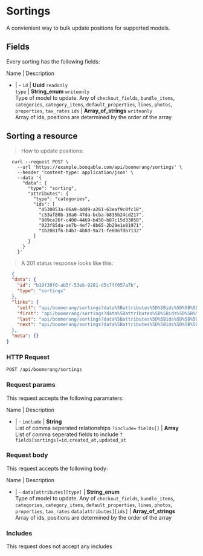 # Sortings

A convienient way to bulk update positions for supported models.

## Fields
Every sorting has the following fields:

Name | Description
- | -
`id` | **Uuid** `readonly`<br>
`type` | **String_enum** `writeonly`<br>Type of model to update. Any of `checkout_fields`, `bundle_items`, `categories`, `category_items`, `default_properties`, `lines`, `photos`, `properties`, `tax_rates`
`ids` | **Array_of_strings** `writeonly`<br>Array of ids, positions are determined by the order of the array


## Sorting a resource



> How to update positions:

```shell
  curl --request POST \
    --url 'https://example.booqable.com/api/boomerang/sortings' \
    --header 'content-type: application/json' \
    --data '{
      "data": {
        "type": "sorting",
        "attributes": {
          "type": "categories",
          "ids": [
            "4530053a-06a9-4dd9-a261-63eaf9c0fc18",
            "c53af80b-10a0-47da-bcba-b835b24cd217",
            "989ce26f-c400-4469-b450-b87c15d33058",
            "023f85da-ae7b-4ef7-8b65-2b29e1e81971",
            "1b2081f6-b4b7-4b8d-9a71-fe806fd67132"
          ]
        }
      }
    }'
```

> A 201 status response looks like this:

```json
  {
  "data": {
    "id": "b19f30f0-ab5f-53eb-9281-d5c7ff057a7b",
    "type": "sortings"
  },
  "links": {
    "self": "api/boomerang/sortings?data%5Battributes%5D%5Bids%5D%5B%5D=4530053a-06a9-4dd9-a261-63eaf9c0fc18&data%5Battributes%5D%5Bids%5D%5B%5D=c53af80b-10a0-47da-bcba-b835b24cd217&data%5Battributes%5D%5Bids%5D%5B%5D=989ce26f-c400-4469-b450-b87c15d33058&data%5Battributes%5D%5Bids%5D%5B%5D=023f85da-ae7b-4ef7-8b65-2b29e1e81971&data%5Battributes%5D%5Bids%5D%5B%5D=1b2081f6-b4b7-4b8d-9a71-fe806fd67132&data%5Battributes%5D%5Btype%5D=categories&data%5Btype%5D=sorting&page%5Bnumber%5D=1&page%5Bsize%5D=25&sorting%5Bdata%5D%5Battributes%5D%5Bids%5D%5B%5D=4530053a-06a9-4dd9-a261-63eaf9c0fc18&sorting%5Bdata%5D%5Battributes%5D%5Bids%5D%5B%5D=c53af80b-10a0-47da-bcba-b835b24cd217&sorting%5Bdata%5D%5Battributes%5D%5Bids%5D%5B%5D=989ce26f-c400-4469-b450-b87c15d33058&sorting%5Bdata%5D%5Battributes%5D%5Bids%5D%5B%5D=023f85da-ae7b-4ef7-8b65-2b29e1e81971&sorting%5Bdata%5D%5Battributes%5D%5Bids%5D%5B%5D=1b2081f6-b4b7-4b8d-9a71-fe806fd67132&sorting%5Bdata%5D%5Battributes%5D%5Btype%5D=categories&sorting%5Bdata%5D%5Btype%5D=sorting",
    "first": "api/boomerang/sortings?data%5Battributes%5D%5Bids%5D%5B%5D=4530053a-06a9-4dd9-a261-63eaf9c0fc18&data%5Battributes%5D%5Bids%5D%5B%5D=c53af80b-10a0-47da-bcba-b835b24cd217&data%5Battributes%5D%5Bids%5D%5B%5D=989ce26f-c400-4469-b450-b87c15d33058&data%5Battributes%5D%5Bids%5D%5B%5D=023f85da-ae7b-4ef7-8b65-2b29e1e81971&data%5Battributes%5D%5Bids%5D%5B%5D=1b2081f6-b4b7-4b8d-9a71-fe806fd67132&data%5Battributes%5D%5Btype%5D=categories&data%5Btype%5D=sorting&page%5Bnumber%5D=1&page%5Bsize%5D=25&sorting%5Bdata%5D%5Battributes%5D%5Bids%5D%5B%5D=4530053a-06a9-4dd9-a261-63eaf9c0fc18&sorting%5Bdata%5D%5Battributes%5D%5Bids%5D%5B%5D=c53af80b-10a0-47da-bcba-b835b24cd217&sorting%5Bdata%5D%5Battributes%5D%5Bids%5D%5B%5D=989ce26f-c400-4469-b450-b87c15d33058&sorting%5Bdata%5D%5Battributes%5D%5Bids%5D%5B%5D=023f85da-ae7b-4ef7-8b65-2b29e1e81971&sorting%5Bdata%5D%5Battributes%5D%5Bids%5D%5B%5D=1b2081f6-b4b7-4b8d-9a71-fe806fd67132&sorting%5Bdata%5D%5Battributes%5D%5Btype%5D=categories&sorting%5Bdata%5D%5Btype%5D=sorting",
    "last": "api/boomerang/sortings?data%5Battributes%5D%5Bids%5D%5B%5D=4530053a-06a9-4dd9-a261-63eaf9c0fc18&data%5Battributes%5D%5Bids%5D%5B%5D=c53af80b-10a0-47da-bcba-b835b24cd217&data%5Battributes%5D%5Bids%5D%5B%5D=989ce26f-c400-4469-b450-b87c15d33058&data%5Battributes%5D%5Bids%5D%5B%5D=023f85da-ae7b-4ef7-8b65-2b29e1e81971&data%5Battributes%5D%5Bids%5D%5B%5D=1b2081f6-b4b7-4b8d-9a71-fe806fd67132&data%5Battributes%5D%5Btype%5D=categories&data%5Btype%5D=sorting&page%5Bnumber%5D=&page%5Bsize%5D=25&sorting%5Bdata%5D%5Battributes%5D%5Bids%5D%5B%5D=4530053a-06a9-4dd9-a261-63eaf9c0fc18&sorting%5Bdata%5D%5Battributes%5D%5Bids%5D%5B%5D=c53af80b-10a0-47da-bcba-b835b24cd217&sorting%5Bdata%5D%5Battributes%5D%5Bids%5D%5B%5D=989ce26f-c400-4469-b450-b87c15d33058&sorting%5Bdata%5D%5Battributes%5D%5Bids%5D%5B%5D=023f85da-ae7b-4ef7-8b65-2b29e1e81971&sorting%5Bdata%5D%5Battributes%5D%5Bids%5D%5B%5D=1b2081f6-b4b7-4b8d-9a71-fe806fd67132&sorting%5Bdata%5D%5Battributes%5D%5Btype%5D=categories&sorting%5Bdata%5D%5Btype%5D=sorting",
    "next": "api/boomerang/sortings?data%5Battributes%5D%5Bids%5D%5B%5D=4530053a-06a9-4dd9-a261-63eaf9c0fc18&data%5Battributes%5D%5Bids%5D%5B%5D=c53af80b-10a0-47da-bcba-b835b24cd217&data%5Battributes%5D%5Bids%5D%5B%5D=989ce26f-c400-4469-b450-b87c15d33058&data%5Battributes%5D%5Bids%5D%5B%5D=023f85da-ae7b-4ef7-8b65-2b29e1e81971&data%5Battributes%5D%5Bids%5D%5B%5D=1b2081f6-b4b7-4b8d-9a71-fe806fd67132&data%5Battributes%5D%5Btype%5D=categories&data%5Btype%5D=sorting&page%5Bnumber%5D=2&page%5Bsize%5D=25&sorting%5Bdata%5D%5Battributes%5D%5Bids%5D%5B%5D=4530053a-06a9-4dd9-a261-63eaf9c0fc18&sorting%5Bdata%5D%5Battributes%5D%5Bids%5D%5B%5D=c53af80b-10a0-47da-bcba-b835b24cd217&sorting%5Bdata%5D%5Battributes%5D%5Bids%5D%5B%5D=989ce26f-c400-4469-b450-b87c15d33058&sorting%5Bdata%5D%5Battributes%5D%5Bids%5D%5B%5D=023f85da-ae7b-4ef7-8b65-2b29e1e81971&sorting%5Bdata%5D%5Battributes%5D%5Bids%5D%5B%5D=1b2081f6-b4b7-4b8d-9a71-fe806fd67132&sorting%5Bdata%5D%5Battributes%5D%5Btype%5D=categories&sorting%5Bdata%5D%5Btype%5D=sorting"
  },
  "meta": {}
}
```

### HTTP Request

`POST /api/boomerang/sortings`

### Request params

This request accepts the following paramaters:

Name | Description
- | -
`include` | **String**<br>List of comma seperated relationships `?include=`
`fields[]` | **Array**<br>List of comma seperated fields to include `?fields[sortings]=id,created_at,updated_at`


### Request body

This request accepts the following body:

Name | Description
- | -
`data[attributes][type]` | **String_enum**<br>Type of model to update. Any of `checkout_fields`, `bundle_items`, `categories`, `category_items`, `default_properties`, `lines`, `photos`, `properties`, `tax_rates`
`data[attributes][ids]` | **Array_of_strings**<br>Array of ids, positions are determined by the order of the array


### Includes

This request does not accept any includes